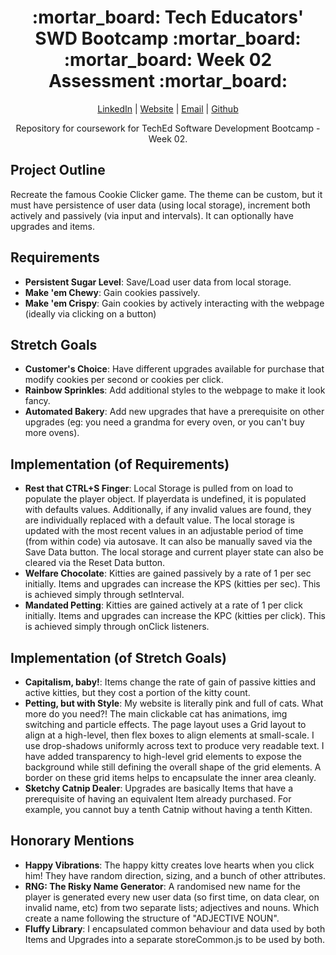 <div align="center">
  <h1>:mortar_board: Tech Educators' SWD Bootcamp :mortar_board:<br/>:mortar_board: Week 02 Assessment :mortar_board:</h1>
  <p>
    <a href="http://www.LinkedIn.com/in/kevin-barr1988">LinkedIn</a> |
    <a href="http://kjb88.github.io">Website</a> |
    <a href="mailto:kevinbarr.business@gmail.com">Email</a> |
    <a href="https://github.com/KJB88">Github</a>
  </p>
<p>
  Repository for coursework for TechEd Software Development Bootcamp - Week 02.
</p>
</div>
<section>
<h2>Project Outline</h2>
Recreate the famous Cookie Clicker game. The theme can be custom, but it must have persistence of user data (using local storage), increment both actively and passively (via input and intervals). It can optionally have upgrades and items.
</section>
<section>
  <h2>Requirements</h2>
  <ul>
    <li><b>Persistent Sugar Level</b>: Save/Load user data from local storage.</li>
    <li><b>Make 'em Chewy</b>: Gain cookies passively.</li>
    <li><b>Make 'em Crispy</b>: Gain cookies by actively interacting with the webpage (ideally via clicking on a button) </li>
  </ul>
</section>
<section>
  <h2>Stretch Goals</h2>
  <ul>
    <li><b>Customer's Choice</b>: Have different upgrades available for purchase that modify cookies per second or cookies per click.</li>
    <li><b>Rainbow Sprinkles</b>: Add additional styles to the webpage to make it look fancy.</li>
    <li><b>Automated Bakery</b>: Add new upgrades that have a prerequisite on other upgrades (eg: you need a grandma for every oven, or you can't buy more ovens).</li>
  </ul>
</section>
<section>
  <h2>Implementation (of Requirements)</h2>
  <ul>
    <li><b>Rest that CTRL+S Finger</b>: Local Storage is pulled from on load to populate the player object. If playerdata is undefined, it is populated with defaults values. Additionally, if any invalid values are found, they are individually replaced with a default value. The local storage is updated with the most recent values in an adjustable period of time (from within code) via autosave. It can also be manually saved via the Save Data button. The local storage and current player state can also be cleared via the Reset Data button.</li>
  <li><b>Welfare Chocolate</b>: Kitties are gained passively by a rate of 1 per sec initially. Items and upgrades can increase the KPS (kitties per sec). This is achieved simply through setInterval.</li>
  <li><b>Mandated Petting</b>: Kitties are gained actively at a rate of 1 per click initially. Items and upgrades can increase the KPC (kitties per click). This is achieved simply through onClick listeners.</li>
  </ul>
  </section>
<section>
  <h2>Implementation (of Stretch Goals)</h2>
  <ul>
    <li><b>Capitalism, baby!</b>: Items change the rate of gain of passive kitties and active kitties, but they cost a portion of the kitty count.</li>
    <li><b>Petting, but with Style</b>: My website is literally pink and full of cats. What more do you need?! The main clickable cat has animations, img switching and particle effects. The page layout uses a Grid layout to align at a high-level, then flex boxes to align elements at small-scale. I use drop-shadows uniformly across text to produce very readable text. I have added transparency to high-level grid elements to expose the background while still defining the overall shape of the grid elements. A border on these grid items helps to encapsulate the inner area cleanly.</li>
    <li><b>Sketchy Catnip Dealer</b>: Upgrades are basically Items that have a prerequisite of having an equivalent Item already purchased. For example, you cannot buy a tenth Catnip without having a tenth Kitten.</li>
  </ul>
</section>
<section>
  <h2>Honorary Mentions</h2>
  <ul>
    <li><b>Happy Vibrations</b>: The happy kitty creates love hearts when you click him! They have random direction, sizing, and a bunch of other attributes.</li>
    <li><b>RNG: The Risky Name Generator</b>: A randomised new name for the player is generated every new user data (so first time, on data clear, on invalid name, etc) from two separate lists; adjectives and nouns. Which create a name following the structure of "ADJECTIVE NOUN". </li>
    <li><b>Fluffy Library</b>: I encapsulated common behaviour and data used by both Items and Upgrades into a separate storeCommon.js to be used by both.</li>
  </ul>
</section>
